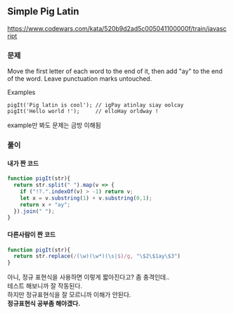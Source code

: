 ## Simple Pig Latin
https://www.codewars.com/kata/520b9d2ad5c005041100000f/train/javascript

### 문제
Move the first letter of each word to the end of it, then add "ay" to the end of the word. Leave punctuation marks untouched.

Examples
```
pigIt('Pig latin is cool'); // igPay atinlay siay oolcay
pigIt('Hello world !');     // elloHay orldway !
```
example만 봐도 문제는 금방 이해됨

### 풀이
#### 내가 짠 코드
```javascript
function pigIt(str){
  return str.split(" ").map(v => {
    if ("!?.".indexOf(v) > -1) return v;
    let x = v.substring(1) + v.substring(0,1);
    return x + "ay";
  }).join(" ");
}
```

#### 다른사람이 짠 코드
```javascript
function pigIt(str){
  return str.replace(/(\w)(\w*)(\s|$)/g, "\$2\$1ay\$3")
}
```

아니, 정규 표현식을 사용하면 이렇게 짧아진다고? 좀 충격인데..  
테스트 해보니까 잘 작동된다.   
하지만 정규표현식을 잘 모르니까 이해가 안된다.   
**정규표현식 공부좀 해야겠다.**
